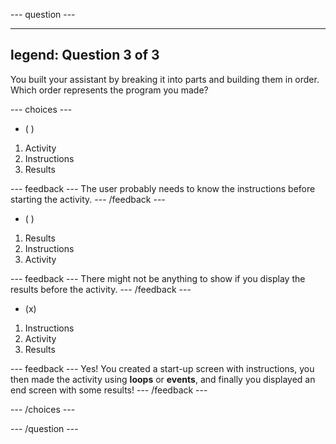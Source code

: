 \--- question ---

***

## legend: Question 3 of 3

You built your assistant by breaking it into parts and building them in order. Which order represents the program you made?

\--- choices ---

- ( )

1. Activity
2. Instructions
3. Results

\--- feedback ---
The user probably needs to know the instructions before starting the activity.
\--- /feedback ---

- ( )

1. Results
2. Instructions
3. Activity

\--- feedback ---
There might not be anything to show if you display the results before the activity.
\--- /feedback ---

- (x)

1. Instructions
2. Activity
3. Results

\--- feedback ---
Yes! You created a start-up screen with instructions, you then made the activity using **loops** or **events**, and finally you displayed an end screen with some results!
\--- /feedback ---

\--- /choices ---

\--- /question ---
